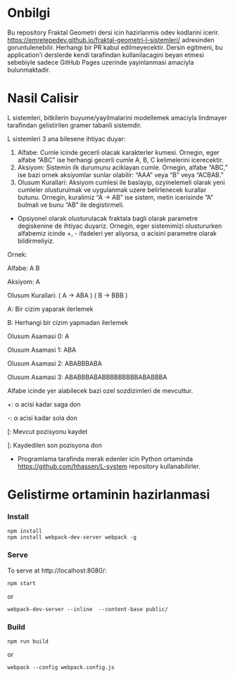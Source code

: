 # Onbilgi
Bu repository Fraktal Geometri dersi icin hazirlanmis odev kodlarini icerir. https://emretepedev.github.io/fraktal-geometri-l-sistemleri/ adresinden goruntulenebilir. Herhangi bir PR kabul edilmeyecektir. Dersin egitmeni, bu application'i derslerde kendi tarafindan kullanilacagini beyan etmesi sebebiyle sadece GitHub Pages uzerinde yayinlanmasi amaciyla bulunmaktadir.

# Nasil Calisir

L sistemleri, bitkilerin buyume/yayilmalarini modellemek amaciyla lindmayer tarafindan gelistirilen gramer tabanli sistemdir.

L sistemleri 3 ana bilesene ihtiyac duyar:
1. Alfabe: Cumle icinde gecerli olacak karakterler kumesi. Ornegin, eger alfabe “ABC” ise herhangi gecerli cumle A, B, C kelimelerini icerecektir.
2. Aksiyom: Sistemin ilk durumunu aciklayan cumle. Ornegin, alfabe “ABC,” ise bazi ornek aksiyomlar sunlar olabilir: “AAA” veya “B” veya “ACBAB.”
3. Olusum Kurallari: Aksiyom cumlesi ile baslayip, ozyinelemeli olarak yeni cumleler olusturulmak ve uygulanmak uzere belirlenecek kurallar butunu. Ornegin, kuralimiz “A → AB” ise sistem, metin icerisinde ”A” bulmali ve bunu “AB” ile degistirmeli.

* Opsiyonel olarak olusturulacak fraktala bagli olarak parametre degiskenine de ihtiyac duyariz. Ornegin, eger sistemimizi olustururken alfabemiz icinde +, - ifadeleri yer aliyorsa, α acisini parametre olarak bildirmeliyiz.

Ornek:

Alfabe: A B

Aksiyom: A

Olusum Kurallari: ( A → ABA ) ( B → BBB )

A: Bir cizim yaparak ilerlemek

B: Herhangi bir cizim yapmadan ilerlemek

Olusum Asamasi 0: A

Olusum Asamasi 1: ABA

Olusum Asamasi 2: ABABBBABA

Olusum Asamasi 3: ABABBBABABBBBBBBBBABABBBA

Alfabe icinde yer alabilecek bazi ozel sozdizimleri de mevcuttur.

+: α acisi kadar saga don

-: α acisi kadar sola don

[: Mevcut pozisyonu kaydet

]: Kaydedilen son pozisyona don

* Programlama tarafinda merak edenler icin Python ortaminda https://github.com/hhassen/L-system repository kullanabilirler.

# Gelistirme ortaminin hazirlanmasi

### Install

```
npm install
npm install webpack-dev-server webpack -g
```

### Serve

To serve at http://localhost:8080/:

```
npm start
```

or

```
webpack-dev-server --inline  --content-base public/
```

### Build

```
npm run build
```

or

```
webpack --config webpack.config.js
```
